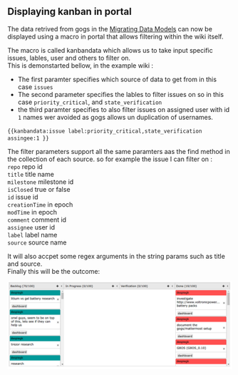 ## Displaying kanban in portal 

The data retrived from gogs in the [Migrating Data Models](Walkthrough/Models/Migrating_data_from_gogs.md)
can now be displayed using a macro in portal that allows filtering within the wiki itself.

The macro is called kanbandata which allows us to take input specific issues, lables, user and others to filter on.  
This is demonstarted bellow, in the example wiki :
 - The first paramter specifies which source of data to get from in this case `issues`
 - The second parameter specifies the lables to filter  issues on so in this case `priority_critical`, and  `state_verification`
 - the third paramter specifies to also filter issues  on assigned user with id `1` names wer avoided as gogs allows un duplication of usernames.
```
{{kanbandata:issue label:priority_critical,state_verification assingee:1 }}
```
The filter parameters support all the same paramters aas the find method in the collection of each source.
so for example the issue I can filter on :   
    `repo`  repo id   
    `title`  title name   
    `milestone`  milestone id   
    `isClosed`  true or false   
    `id`  issue id   
    `creationTime`  in epoch     
    `modTime`  in epoch    
    `comment`  comment id   
    `assignee`  user id  
    `label`   label name  
    `source`  source name  

It will also accpet some regex arguments in the string params such as title and source.  
Finally this will be the outcome:

![Image of Kanban](kanbanexample.png)